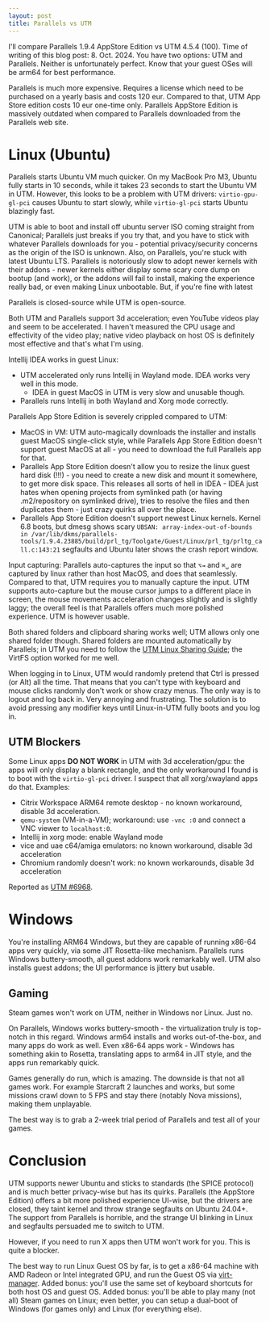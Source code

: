 ```yaml
---
layout: post
title: Parallels vs UTM
---
```


I'll compare Parallels 1.9.4 AppStore Edition vs UTM 4.5.4 (100). Time of writing of this blog post: 8. Oct. 2024.
You have two options: UTM and Parallels. Neither is unfortunately perfect.
Know that your guest OSes will be arm64 for best performance.

Parallels is much more expensive. Requires a license which need to be purchased on a yearly
basis and costs 120 eur. Compared to that, UTM App Store edition costs 10 eur one-time only.
Parallels AppStore Edition is massively outdated when compared to Parallels downloaded from
the Parallels web site.

# Linux (Ubuntu)

Parallels starts Ubuntu VM much quicker. On my MacBook Pro M3, Ubuntu fully starts in 10 seconds,
while it takes 23 seconds to start the Ubuntu VM in UTM. However, this looks to be a problem with UTM
drivers: `virtio-gpu-gl-pci` causes Ubuntu to start slowly, while `virtio-gl-pci` starts Ubuntu blazingly
fast.

UTM is able to boot and install off ubuntu server ISO coming straight from Canonical; Parallels
just breaks if you try that, and you have to stick with whatever Parallels downloads for you - potential
privacy/security concerns as the origin of the ISO is unknown.
Also, on Parallels, you're stuck with latest Ubuntu LTS. Parallels is notoriously slow to adopt newer kernels with their
addons - newer kernels either display some scary core dump on bootup (and work),
or the addons will fail to install, making the experience really bad, or even making
Linux unbootable. But, if you're fine with latest

Parallels is closed-source while UTM is open-source.

Both UTM and Parallels support 3d acceleration; even YouTube videos play and seem to be accelerated.
I haven't measured the CPU usage and effectivity of the video play; native video playback on host OS
is definitely most effective and that's what I'm using.

Intellij IDEA works in guest Linux:

* UTM accelerated only runs Intellij in Wayland mode. IDEA works very well in this mode.
  * IDEA in guest MacOS in UTM is very slow and unusable though.
* Parallels runs Intellij in both Wayland and Xorg mode correctly.

Parallels App Store Edition is severely crippled compared to UTM:

* MacOS in VM: UTM auto-magically downloads the installer and installs guest MacOS single-click style,
  while Parallels App Store Edition doesn't support guest MacOS at all - you need to download the full Parallels app for that.
* Parallels App Store Edition doesn't allow you to resize the linux guest hard disk (!!!) -
  you need to create a new disk and mount it somewhere, to get more disk space. This releases all sorts of hell in IDEA -
  IDEA just hates when opening projects from symlinked path (or having .m2/repository on symlinked drive), tries to resolve the files
  and then duplicates them - just crazy quirks all over the place.
* Parallels App Store Edition doesn't support newest Linux kernels. Kernel 6.8 boots,
  but dmesg shows scary `UBSAN: array-index-out-of-bounds in /var/lib/dkms/parallels-tools/1.9.4.23885/build/prl_tg/Toolgate/Guest/Linux/prl_tg/prltg_call.c:143:21`
  segfaults and Ubuntu later shows the crash report window.

Input capturing: Parallels auto-captures the input so that `⌥⇥` and `⌘␣` are captured by linux rather than host MacOS,
and does that seamlessly. Compared to that, UTM requires you to manually capture the input. UTM supports auto-capture but
the mouse cursor jumps to a different place in screen, the mouse movements acceleration changes slightly and is slightly laggy;
the overall feel is that Parallels offers much more polished experience. UTM is however usable.

Both shared folders and clipboard sharing works well; UTM allows only one shared folder though.
Shared folders are mounted automatically by Parallels; in UTM you need to follow the [UTM Linux Sharing Guide](https://docs.getutm.app/guest-support/linux/);
the VirtFS option worked for me well.

When logging in to Linux, UTM would randomly pretend that Ctrl is pressed (or Alt) all the time. That means that you can't
type with keyboard and mouse clicks randomly don't work or show crazy menus. The only way is to logout and log back in.
Very annoying and frustrating. The solution is to avoid pressing any modifier keys until Linux-in-UTM fully
boots and you log in.

## UTM Blockers

Some Linux apps **DO NOT WORK** in UTM with 3d acceleration/gpu: the apps will only display a blank rectangle,
and the only workaround I found is to boot with the `virtio-gl-pci` driver. I suspect that all xorg/xwayland apps do that. Examples:

* Citrix Workspace ARM64 remote desktop - no known workaround, disable 3d acceleration.
* `qemu-system` (VM-in-a-VM); workaround: use `-vnc :0` and connect a VNC viewer to `localhost:0`.
* Intellij in xorg mode: enable Wayland mode
* vice and uae c64/amiga emulators: no known workaround, disable 3d acceleration
* Chromium randomly doesn't work: no known workarounds, disable 3d acceleration

Reported as [UTM #6968](https://github.com/utmapp/UTM/issues/6968).

# Windows

You're installing ARM64 Windows, but they are capable of running x86-64 apps very quickly, via some JIT
Rosetta-like mechanism. Parallels runs Windows buttery-smooth, all guest addons work remarkably well.
UTM also installs guest addons; the UI performance is jittery but usable.

## Gaming

Steam games won't work on UTM, neither in Windows nor Linux. Just no.

On Parallels, Windows works buttery-smooth - the virtualization truly is top-notch
in this regard. Windows arm64 installs and works out-of-the-box, and many apps do
work as well. Even x86-64 apps work - Windows has something akin to Rosetta, translating
apps to arm64 in JIT style, and the apps run remarkably quick.

Games generally do run, which is amazing. The downside is that not all games work.
For example Starcraft 2 launches and works, but some missions crawl down to 5 FPS
and stay there (notably Nova missions), making them unplayable.

The best way is to grab a 2-week trial period of Parallels and test all of your games.

# Conclusion

UTM supports newer Ubuntu and sticks to standards (the SPICE protocol) and is much better privacy-wise but has
its quirks. Parallels (the AppStore Edition) offers a bit more polished experience UI-wise, but
the drivers are closed, they taint kernel and throw strange segfaults on Ubuntu 24.04+.
The support from Parallels is horrible, and the strange UI blinking in Linux and segfaults
persuaded me to switch to UTM.

However, if you need to run X apps then UTM won't work for you. This is quite a blocker.

The best way to run Linux Guest OS by far, is to get a x86-64 machine with AMD Radeon or
Intel integrated GPU, and run the Guest OS via [virt-manager](../virt-manager/).
Added bonus: you'll use the same set of keyboard shortcuts for both host OS and guest OS.
Added bonus: you'll be able to play many (not all) Steam games on Linux; even better,
you can setup a dual-boot of Windows (for games only) and Linux (for everything else).
